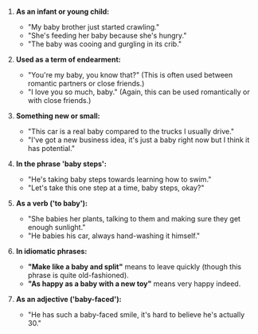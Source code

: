 1. **As an infant or young child:**
   - "My baby brother just started crawling."
   - "She's feeding her baby because she's hungry."
   - "The baby was cooing and gurgling in its crib."

2. **Used as a term of endearment:**
   - "You're my baby, you know that?" (This is often used between romantic partners or close friends.)
   - "I love you so much, baby." (Again, this can be used romantically or with close friends.)

3. **Something new or small:**
   - "This car is a real baby compared to the trucks I usually drive."
   - "I've got a new business idea, it's just a baby right now but I think it has potential."

4. **In the phrase 'baby steps':**
   - "He's taking baby steps towards learning how to swim."
   - "Let's take this one step at a time, baby steps, okay?"

5. **As a verb ('to baby'):**
   - "She babies her plants, talking to them and making sure they get enough sunlight."
   - "He babies his car, always hand-washing it himself."

6. **In idiomatic phrases:**
   - **"Make like a baby and split"** means to leave quickly (though this phrase is quite old-fashioned).
   - **"As happy as a baby with a new toy"** means very happy indeed.

7. **As an adjective ('baby-faced'):**
   - "He has such a baby-faced smile, it's hard to believe he's actually 30."